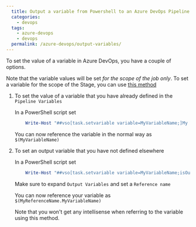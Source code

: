 ```yaml
---
  title: Output a variable from Powershell to an Azure DevOps Pipeline
  categories:
    - devops
  tags:
    - azure-devops
    - devops
  permalink: /azure-devops/output-variables/
---
```


To set the value of a variable in Azure DevOps, you have a couple of options.

Note that the variable values will be set *for the scope of the job only*. To set a variable for the scope of the Stage, you can use [this method](https://github.com/paxdev/SetReleaseVariable)

1. To set the value of a variable that you have already defined in the `Pipeline Variables`

   In a PowerShell script set 

   ```powershell
       Write-Host "##vso[task.setvariable variable=MyVariableName;]My Value"  
   ``` 

   You can now reference the variable in the normal way as `$(MyVariableName)` 

1. To set an output variable that you have not defined elsewhere

   In a PowerShell script set 

   ```powershell
       Write-Host "##vso[task.setvariable variable=MyVariableName;isOutput=true]My Value"  
   ```

   Make sure to expand `Output Variables` and set a `Reference name`

   You can now reference your variable as `$(MyReferenceName.MyVariableName)`

   Note that you won't get any intellisense when referring to the variable using this method.
